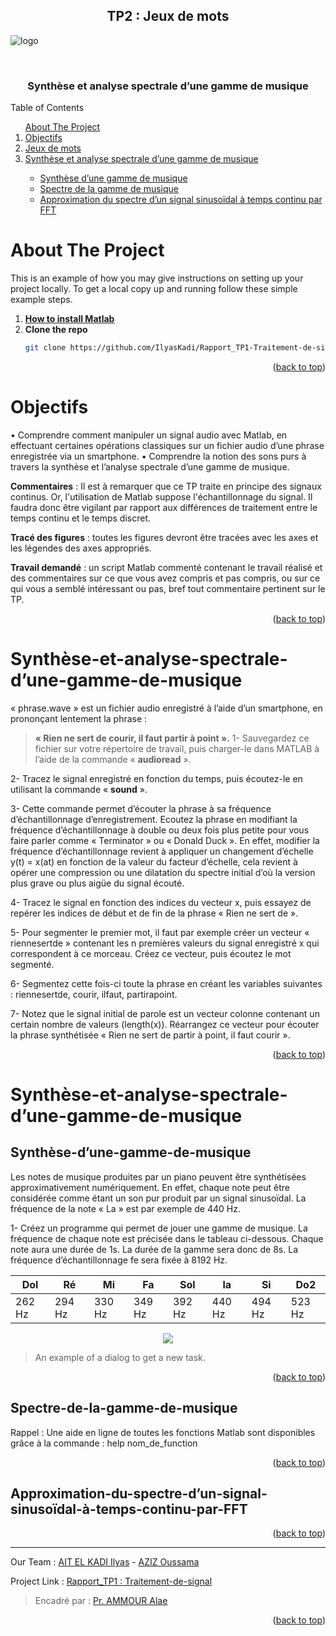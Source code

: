 <div id="top"></div>


<!-- PROJECT LOGO -->
<div align="center">
  <h2 align="center">TP2 : Jeux de mots</h2>
</div>

![logo](https://user-images.githubusercontent.com/80456274/151718182-54d53cc9-69bb-4710-af0e-f2fda10c0743.jpg)

<br />
<div align="center">
  <h3 align="center">Synthèse et analyse spectrale d’une gamme de musique</h3>
</div>


<!-- TABLE OF CONTENTS -->

  <summary>Table of Contents</summary>
  <ol>      
      <a href="#about-the-project">About The Project</a>         
      <li><a href="#Objectifs">Objectifs</a></li>
      <li><a href="#Jeux-de-mots">Jeux de mots</a></li> 
      <li><a href="#Synthèse-et-analyse-spectrale-d’une-gamme-de-musique">Synthèse et analyse spectrale d’une gamme de musique</a></li>
       <ul>
         <li><a href="#Synthèse-d’une-gamme-de-musique">Synthèse d’une gamme de musique</a></li> 
         <li><a href="#Spectre-de-la-gamme-de-musique">Spectre de la gamme de musique</a></li>
         <li><a href="#Approximation-du-spectre-d’un-signal-sinusoïdal-à-temps-continu-par-FFT">Approximation du spectre d’un signal sinusoïdal à temps continu par FFT</a></li>
       </ul>      
  </ol>



<!-- ABOUT THE PROJECT -->
# About The Project
This is an example of how you may give instructions on setting up your project locally.
To get a local copy up and running follow these simple example steps.

1. [**How to install Matlab**](https://csuf.screenstepslive.com/s/12867/m/48670/l/1263150-matlab-download-installation-for-windows-students)
2. **Clone the repo**
   ```sh
   git clone https://github.com/IlyasKadi/Rapport_TP1-Traitement-de-signal.git
   ```
 
<p align="right">(<a href="#top">back to top</a>)</p>


<!-- Overview -->
# Objectifs

• Comprendre comment manipuler un signal audio avec Matlab, en effectuant
certaines opérations classiques sur un fichier audio d’une phrase enregistrée via
un smartphone.
• Comprendre la notion des sons purs à travers la synthèse et l’analyse spectrale
d’une gamme de musique.

**Commentaires** : Il est à remarquer que ce TP traite en principe des signaux continus.
Or, l'utilisation de Matlab suppose l'échantillonnage du signal. Il faudra donc être
vigilant par rapport aux différences de traitement entre le temps continu et le temps
discret.

**Tracé des figures** : toutes les figures devront être tracées avec les axes et les
légendes des axes appropriés.

**Travail demandé** : un script Matlab commenté contenant le travail réalisé et des
commentaires sur ce que vous avez compris et pas compris, ou sur ce qui vous a
semblé intéressant ou pas, bref tout commentaire pertinent sur le TP.


<p align="right">(<a href="#top">back to top</a>)</p>



# Synthèse-et-analyse-spectrale-d’une-gamme-de-musique

« phrase.wave » est un fichier audio enregistré à l’aide d’un smartphone, en
prononçant lentement la phrase :

   > **« Rien ne sert de courir, il faut partir à point ».**
1- Sauvegardez ce fichier sur votre répertoire de travail, puis charger-le dans MATLAB
à l’aide de la commande « **audioread** ».

2- Tracez le signal enregistré en fonction du temps, puis écoutez-le en utilisant la
commande « **sound** ».

3- Cette commande permet d’écouter la phrase à sa fréquence d’échantillonnage
d’enregistrement. Ecoutez la phrase en modifiant la fréquence d’échantillonnage à
double ou deux fois plus petite pour vous faire parler comme « Terminator » ou «
Donald Duck ». En effet, modifier la fréquence d’échantillonnage revient à appliquer
un changement d’échelle y(t) = x(at) en fonction de la valeur du facteur d’échelle, cela
revient à opérer une compression ou une dilatation du spectre initial d’où la version
plus grave ou plus aigüe du signal écouté.

4- Tracez le signal en fonction des indices du vecteur x, puis essayez de repérer les
indices de début et de fin de la phrase « Rien ne sert de ».


5- Pour segmenter le premier mot, il faut par exemple créer un vecteur « riennesertde »
contenant les n premières valeurs du signal enregistré x qui correspondent à ce
morceau. Créez ce vecteur, puis écoutez le mot segmenté.

6- Segmentez cette fois-ci toute la phrase en créant les variables suivantes :
riennesertde, courir, ilfaut, partirapoint.

7- Notez que le signal initial de parole est un vecteur colonne contenant un certain
nombre de valeurs (length(x)). Réarrangez ce vecteur pour écouter la phrase
synthétisée « Rien ne sert de partir à point, il faut courir ». 







<p align="right">(<a href="#top">back to top</a>)</p>


# Synthèse-et-analyse-spectrale-d’une-gamme-de-musique
## Synthèse-d’une-gamme-de-musique

Les notes de musique produites par un piano peuvent être synthétisées
approximativement numériquement. En effet, chaque note peut être considérée
comme étant un son pur produit par un signal sinusoïdal. La fréquence de la note
« La » est par exemple de 440 Hz.

1- Créez un programme qui permet de jouer une gamme de musique. La fréquence
de chaque note est précisée dans le tableau ci-dessous. Chaque note aura une durée
de 1s. La durée de la gamme sera donc de 8s. La fréquence d’échantillonnage fe sera
fixée à 8192 Hz.

| Dol  | Ré  | Mi  | Fa  | Sol  | la  | Si  | Do2  |
|---|---|---|---|---|---|---|---|
| 262 Hz  | 294 Hz  | 330 Hz  | 349 Hz  | 392 Hz  | 440 Hz  | 494 Hz  | 523 Hz  |

<div align="center">
    <img src="images/dialog.png"/>
</div>

> An example of a dialog to get a new task.

<p align="right">(<a href="#top">back to top</a>)</p>




## Spectre-de-la-gamme-de-musique

Rappel : Une aide en ligne de toutes les fonctions Matlab sont disponibles grâce à la
commande : help nom_de_function





<p align="right">(<a href="#top">back to top</a>)</p>

## Approximation-du-spectre-d’un-signal-sinusoïdal-à-temps-continu-par-FFT


<p align="right">(<a href="#top">back to top</a>)</p>



 
-------------------------------------------------------------------------------------------------------------------------------------------------------------------
 Our Team     : [AIT EL KADI Ilyas](https://github.com/IlyasKadi) - [AZIZ Oussama](https://github.com/ATAMAN0)  
 
   Project Link : [Rapport_TP1 : Traitement-de-signal](https://github.com/IlyasKadi/Rapport_TP1-Traitement-de-signal)   
 
  > Encadré par  : [Pr. AMMOUR Alae]()  
                                                                                             
<p align="right">(<a href="#top">back to top</a>)</p>
